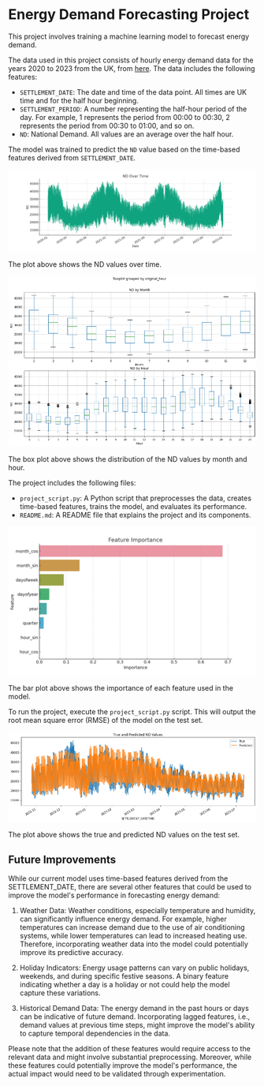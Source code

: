 # Energy Demand Forecasting Project

This project involves training a machine learning model to forecast energy demand.

The data used in this project consists of hourly energy demand data for the years 2020 to 2023 from the UK, from [here](https://data.nationalgrideso.com/demand/historic-demand-data). The data includes the following features:

- `SETTLEMENT_DATE`: The date and time of the data point. All times are UK time and for the half hour beginning.
- `SETTLEMENT_PERIOD`: A number representing the half-hour period of the day. For example, 1 represents the period from 00:00 to 00:30, 2 represents the period from 00:30 to 01:00, and so on.
- `ND`: National Demand. All values are an average over the half hour.

The model was trained to predict the `ND` value based on the time-based features derived from `SETTLEMENT_DATE`.

![ND Over Time](images/nd_over_time.png)

The plot above shows the ND values over time.

![ND by Month Corrected](images/nd_by_month_and_hour.png)

The box plot above shows the distribution of the ND values by month and hour.

The project includes the following files:

- `project_script.py`: A Python script that preprocesses the data, creates time-based features, trains the model, and evaluates its performance.
- `README.md`: A README file that explains the project and its components.

![Feature Importance](images/feature_importance.png)

The bar plot above shows the importance of each feature used in the model.

To run the project, execute the `project_script.py` script. This will output the root mean square error (RMSE) of the model on the test set.

![True and Predicted ND Values](images/true_and_predicted_nd_values.png)

The plot above shows the true and predicted ND values on the test set.

## Future Improvements
While our current model uses time-based features derived from the SETTLEMENT_DATE, there are several other features that could be used to improve the model's performance in forecasting energy demand:

1. Weather Data: Weather conditions, especially temperature and humidity, can significantly influence energy demand. For example, higher temperatures can increase demand due to the use of air conditioning systems, while lower temperatures can lead to increased heating use. Therefore, incorporating weather data into the model could potentially improve its predictive accuracy.

2.  Holiday Indicators: Energy usage patterns can vary on public holidays, weekends, and during specific festive seasons. A binary feature indicating whether a day is a holiday or not could help the model capture these variations.

3. Historical Demand Data: The energy demand in the past hours or days can be indicative of future demand. Incorporating lagged features, i.e., demand values at previous time steps, might improve the model's ability to capture temporal dependencies in the data.

Please note that the addition of these features would require access to the relevant data and might involve substantial preprocessing. Moreover, while these features could potentially improve the model's performance, the actual impact would need to be validated through experimentation.
